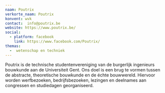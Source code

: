 ```yaml
---
naam: Poutrix
verkorte_naam: Poutrix
konvent: wvk
contact:  info@poutrix.be
website: https://www.poutrix.be/
social:
  - platform: facebook
    link: https://www.facebook.com/Poutrix/
themas:
  -  wetenschap en techniek
---
```


Poutrix is de technische studentenvereniging van de burgerlijk ingenieurs bouwkunde aan de Universiteit Gent. Ons doel is een brug te vormen tussen de abstracte, theoretische bouwkunde en de échte bouwwereld. Hiervoor worden werfbezoeken, bedrijfsbezoeken, lezingen en deelnames aan congressen en studiedagen georganiseerd.
